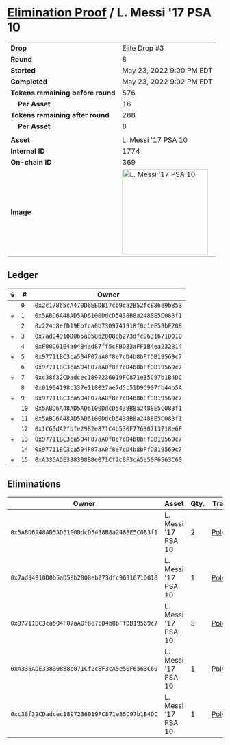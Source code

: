 # [Elimination Proof](./readme.md) / L. Messi &#039;17 PSA 10

|||
|---|---|
| **Drop** | Elite Drop #3 |
| **Round** | 8 |
| **Started** | May 23, 2022 9:00 PM EDT |
| **Completed** | May 23, 2022 9:02 PM EDT |
| **Tokens remaining before round** | 576 |
| **&nbsp;&nbsp;&nbsp;&nbsp;Per Asset** | 16 |
| **Tokens remaining after round** | 288 |
| **&nbsp;&nbsp;&nbsp;&nbsp;Per Asset** | 8 |
| | |
| **Asset** | L. Messi &#039;17 PSA 10 |
| **Internal ID** | 1774 |
| **On-chain ID** | 369 |
| **Image** | <img src="https://tcdn.blokpax.com/9648a5d9-183b-4648-9451-a6c9ff161e12/92d3e0f34856eb9abb7ee39210497a3f7833d0ff87be6374dd86227996308379.png" height="200" alt="L. Messi &#039;17 PSA 10" /> |

## Ledger

| 💀 | # | Owner |
| --- | --- | --- |
|  | `0` | `0x2c17865cA470D6EBDB17cb9ca2B52fcB86e9b853` |
| 💀 | `1` | `0x5ABD6A48AD5AD6100DdcD5438B8a2488E5C083f1` |
|  | `2` | `0x224b8efD19Ebfca0b7309741918f0c1eE53bF208` |
| 💀 | `3` | `0x7ad94910D0b5aD58b2808eb273dfc9631671D010` |
|  | `4` | `0xF00D61E4a0484ad87ff5cFBD33aFF1B4ea232814` |
| 💀 | `5` | `0x97711BC3ca504F07aA0f8e7cD4b8bFfDB19569c7` |
|  | `6` | `0x97711BC3ca504F07aA0f8e7cD4b8bFfDB19569c7` |
| 💀 | `7` | `0xc38f32CDadcec1897236019FC871e35C97b1B4DC` |
|  | `8` | `0x01904198c337e118027ae7d5c51D9C907fb44b5A` |
| 💀 | `9` | `0x97711BC3ca504F07aA0f8e7cD4b8bFfDB19569c7` |
|  | `10` | `0x5ABD6A48AD5AD6100DdcD5438B8a2488E5C083f1` |
| 💀 | `11` | `0x5ABD6A48AD5AD6100DdcD5438B8a2488E5C083f1` |
|  | `12` | `0x1C60dA2fbfe29B2e871C4b530F77630713718e6F` |
| 💀 | `13` | `0x97711BC3ca504F07aA0f8e7cD4b8bFfDB19569c7` |
|  | `14` | `0x97711BC3ca504F07aA0f8e7cD4b8bFfDB19569c7` |
| 💀 | `15` | `0xA335ADE338308B8e071Cf2c8F3cA5e50F6563C60` |


## Eliminations

| Owner | Asset | Qty. | Transaction |
| --- | --- | --- | --- |
| `0x5ABD6A48AD5AD6100DdcD5438B8a2488E5C083f1` | L. Messi '17 PSA 10 | 2 | [Polygonscan](https://polygonscan.com/tx/0xeb9b800ea612d0406867689033036eb5bd391c5118bbdc856b780f2d083c5183) |
| `0x7ad94910D0b5aD58b2808eb273dfc9631671D010` | L. Messi '17 PSA 10 | 1 | [Polygonscan](https://polygonscan.com/tx/0xc9a9ee6335afd5e8d8ad1f6f140697e9442ca52eb384bc57e40fda44903465e6) |
| `0x97711BC3ca504F07aA0f8e7cD4b8bFfDB19569c7` | L. Messi '17 PSA 10 | 3 | [Polygonscan](https://polygonscan.com/tx/0x3b4d9a9e108a0d3353ccb207a0ead0b63c709e2a61d4ebbc7b89f838975b2959) |
| `0xA335ADE338308B8e071Cf2c8F3cA5e50F6563C60` | L. Messi '17 PSA 10 | 1 | [Polygonscan](https://polygonscan.com/tx/0xb5b88ccb25e3e423bf3ccabb6af6006b0947cff8b7198b728133951604b9a418) |
| `0xc38f32CDadcec1897236019FC871e35C97b1B4DC` | L. Messi '17 PSA 10 | 1 | [Polygonscan](https://polygonscan.com/tx/0x595ac4d0d47e4888f9682920e5ae179e8a920a82726ffce06b1403162f775ef3) |
